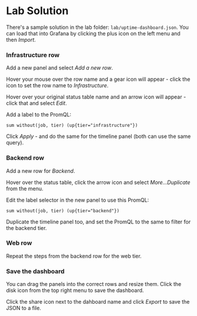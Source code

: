 # Lab Solution

There's a sample solution in the lab folder: `lab/uptime-dashboard.json`. You can load that into Grafana by clicking the plus icon on the left menu and then _Import_.

### Infrastructure row

Add a new panel and select _Add a new row_. 

Hover your mouse over the row name and a gear icon will appear - click the icon to set the row name to _Infrastructure_.

Hover over your original status table name and an arrow icon will appear - click that and select _Edit_.

Add a label to the PromQL:

```
sum without(job, tier) (up{tier="infrastructure"})
```

Click _Apply_ - and do the same for the timeline panel (both can use the same query).

### Backend row

Add a new row for _Backend_.

Hover over the status table, click the arrow icon and select _More...Duplicate_ from the menu.

Edit the label selector in the new panel to use this PromQL:

```
sum without(job, tier) (up{tier="backend"})
```

Duplicate the timeline panel too, and set the PromQL to the same to filter for the backend tier.

### Web row

Repeat the steps from the backend row for the web tier.

### Save the dashboard

You can drag the panels into the correct rows and resize them. Click the disk icon from the top right menu to save the dashboard.

Click the share icon next to the dahboard name and click _Export_ to save the JSON to a file.
